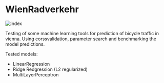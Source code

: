 # WienRadverkehr

![index](https://user-images.githubusercontent.com/30528134/202033485-555d81f2-1c63-4a8c-9e44-28cd03b6c641.png)

Testing of some machine learning tools for prediction of bicycle traffic in vienna.
Using corssvalidation, parameter search and benchmarking the model predictions. 

Tested models:
- LinearRegression
- Ridge Redgression (L2 regularized)
- MultiLayerPerceptron
